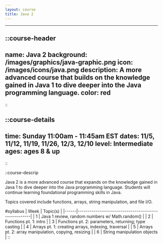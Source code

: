 ```yaml
---
layout: course
title: Java 2
---
```

---
::course-header
---
name: Java 2
background: /images/graphics/java-graphic.png
icon: /images/icons/java.png
description: A more advanced course that builds on the knowledge gained in Java 1 to dive deeper into the Java programming language.
color: red
---
::

::course-details
---
time: Sunday 11:00am - 11:45am EST
dates: 11/5, 11/12, 11/19, 11/26, 12/3, 12/10
level: Intermediate
ages: ages 8 & up
---
::

::course-descrip

Java 2 is a more advanced course that expands on the knowledge gained in Java 1 to dive deeper into the Java programming language. Students will continue learning foundational programming skills in Java.

Topics covered include functions, arrays, string manipulation, and file I/O.

#syllabus
| Week | Topic(s)                                             |
|------|------------------------------------------------------|
| 1    | Java 1 review, random numbers w/ Math.random()       |
| 2    | Functions pt. 1: intro                               |
| 3    | Functions pt. 2: parameters, returning; type casting |
| 4    | Arrays pt. 1: creating arrays, indexing, traversal   |
| 5    | Arrays pt. 2: array manipulation, copying, resizing  |
| 6    | String manipulation objects                          |
::
